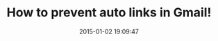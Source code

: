---
layout: post
title:  "How to prevent auto links in Gmail!"
date:   2015-01-02 19:09:47
ahrefurl: https://github.com/ChaiBapchya
comments: true
categories: blogs
---